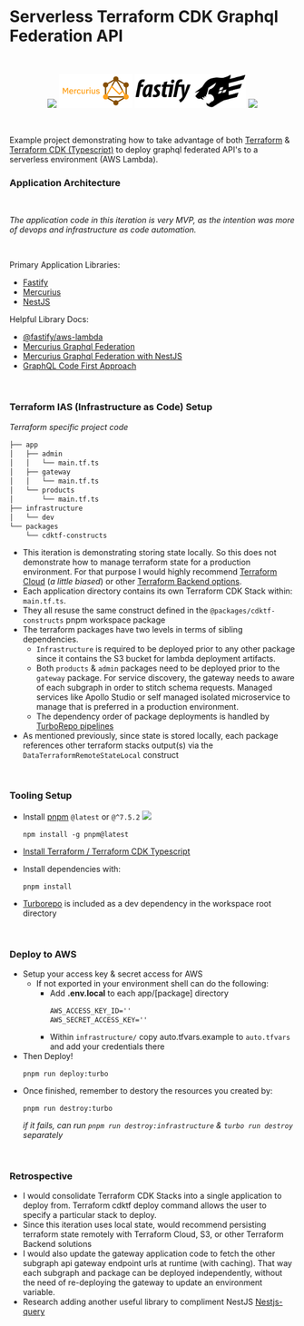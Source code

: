 # Serverless Terraform CDK Graphql Federation API

<br />

<p align="center">

 <img height="60px" src="https://camo.githubusercontent.com/1a4ed08978379480a9b1ca95d7f4cc8eb80b45ad47c056a7cfb5c597e9315ae5/68747470733a2f2f7777772e6461746f636d732d6173736574732e636f6d2f323838352f313632393934313234322d6c6f676f2d7465727261666f726d2d6d61696e2e737667" />
 <img height="60px" src="https://raw.githubusercontent.com/mercurius-js/graphics/main/mercurius-horizontal.svg" />

 <img height="60px" src="https://raw.githubusercontent.com/fastify/graphics/96648545bcad9d1984dd96363a39e2775b59afef/fastify-landscape-outlined.svg"/>

 <img height="60px" src="https://camo.githubusercontent.com/5f54c0817521724a2deae8dedf0c280a589fd0aa9bffd7f19fa6254bb52e996a/68747470733a2f2f6e6573746a732e636f6d2f696d672f6c6f676f2d736d616c6c2e737667"/>

</p>

<br />

Example project demonstrating how to take advantage of both [Terraform](https://www.terraform.io/) & [Terraform CDK (Typescript)](https://www.terraform.io/cdktf) to deploy graphql federated API's to a serverless environment (AWS Lambda).

### Application Architecture

<br />

*The application code in this iteration is very MVP, as the intention was more of devops and infrastructure as code automation.*

<br />

Primary Application Libraries:
* [Fastify](https://www.fastify.io/)
* [Mercurius](https://mercurius.dev/#/)
* [NestJS](https://docs.nestjs.com/)


Helpful Library Docs:
* [@fastify/aws-lambda](https://github.com/fastify/aws-lambda-fastify)
* [Mercurius Graphql Federation](https://mercurius.dev/#/docs/federation)
* [Mercurius Graphql Federation with NestJS](https://docs.nestjs.com/graphql/federation#federation-with-mercurius)
* [GraphQL Code First Approach](https://docs.nestjs.com/graphql/federation#code-first-2)

<br />

### Terraform IAS (Infrastructure as Code) Setup

*Terraform specific project code*
```
├── app
│   ├── admin
│   │   └── main.tf.ts
│   ├── gateway
│   │   └── main.tf.ts
│   └── products
│       └── main.tf.ts
├── infrastructure
│   └── dev
└── packages
    └── cdktf-constructs
```

* This iteration is demonstrating storing state locally. So this does not demonstrate how to manage terraform state for a production environment. For that purpose I would highly recommend [Terraform Cloud](https://cloud.hashicorp.com/products/terraform) (*a little biased*) or other [Terraform Backend options](https://www.terraform.io/language/settings/backends/configuration).
* Each application directory contains its own Terraform CDK Stack within: `main.tf.ts`.
* They all resuse the same construct defined in the `@packages/cdktf-constructs` pnpm workspace package
* The terraform packages have two levels in terms of sibling dependencies.
  * `Infrastructure` is required to be deployed prior to any other package since it contains the S3 bucket for lambda deployment artifacts.
  * Both `products` & `admin` packages need to be deployed prior to the `gateway` package. For service discovery, the gateway needs to aware of each subgraph in order to stitch schema requests. Managed services like Apollo Studio or self managed isolated microservice to manage that is preferred in a production environment.
  * The dependency order of package deployments is handled by [TurboRepo pipelines](https://turborepo.org/docs/core-concepts/pipelines)
* As mentioned previously, since state is stored locally, each package references other terraform stacks output(s) via the `DataTerraformRemoteStateLocal` construct

<br />

### Tooling Setup
* Install [pnpm](https://pnpm.io/)  `@latest` or `@^7.5.2`  <img height="40px" src="https://camo.githubusercontent.com/bcb56d766888dd0f2a4d74bd3ecec9b04b9dd79e5a97532ba24a8614bef12791/68747470733a2f2f706e706d2e696f2f696d672f706e706d2d6e6f2d6e616d652d776974682d6672616d652e737667" />
  ```
  npm install -g pnpm@latest
  ```
* [Install Terraform / Terraform CDK Typescript](https://learn.hashicorp.com/tutorials/terraform/cdktf-install?in=terraform/cdktf)

* Install dependencies with:

  ```
  pnpm install
  ```
* [Turborepo](https://turborepo.org/) is included as a dev dependency in the workspace root directory

<br />


### Deploy to AWS

* Setup your access key & secret access for AWS
  * If not exported in your environment shell can do the following:
    * Add **.env.local** to each app/[package] directory
      ```
      AWS_ACCESS_KEY_ID=''
      AWS_SECRET_ACCESS_KEY=''
      ```
    * Within `infrastructure/` copy auto.tfvars.example to `auto.tfvars` and add your credentials there
* Then Deploy!
  ```
  pnpm run deploy:turbo
  ```
* Once finished, remember to destory the resources you created by:
  ```
  pnpm run destroy:turbo
  ```
  *if it fails, can run `pnpm run destroy:infrastructure` & `turbo run destroy` separately*

<br />

### Retrospective
* I would consolidate Terraform CDK Stacks into a single application to deploy from. Terraform cdktf deploy command allows the user to specify a particular stack to deploy.
* Since this iteration uses local state, would recommend persisting terraform state remotely with Terraform Cloud, S3, or other Terraform Backend solutions
* I would also update the gateway application code to fetch the other subgraph api gateway endpoint urls at runtime (with caching). That way each subgraph and package can be deployed independently, without the need of re-deploying the gateway to update an environment variable.
* Research adding another useful library to compliment NestJS [Nestjs-query](https://doug-martin.github.io/nestjs-query/)
